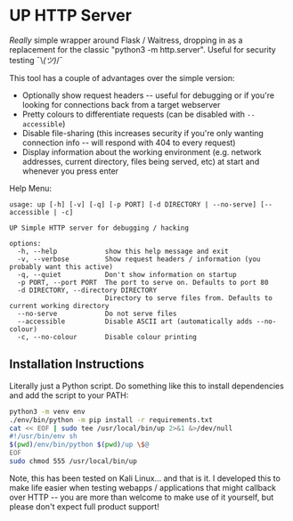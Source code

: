 # UP HTTP Server

*Really* simple wrapper around Flask / Waitress, dropping in as a replacement for the classic "python3 -m http.server". Useful for security testing ¯\\_(ツ)_/¯

This tool has a couple of advantages over the simple version:
* Optionally show request headers -- useful for debugging or if you're looking for connections back from a target webserver
* Pretty colours to differentiate requests (can be disabled with `--accessible`)
* Disable file-sharing (this increases security if you're only wanting connection info -- will respond with 404 to every request)
* Display information about the working environment (e.g. network addresses, current directory, files being served, etc) at start and whenever you press enter

Help Menu:
```
usage: up [-h] [-v] [-q] [-p PORT] [-d DIRECTORY | --no-serve] [--accessible | -c]

UP Simple HTTP server for debugging / hacking

options:
  -h, --help            show this help message and exit
  -v, --verbose         Show request headers / information (you probably want this active)
  -q, --quiet           Don't show information on startup
  -p PORT, --port PORT  The port to serve on. Defaults to port 80
  -d DIRECTORY, --directory DIRECTORY
                        Directory to serve files from. Defaults to current working directory
  --no-serve            Do not serve files
  --accessible          Disable ASCII art (automatically adds --no-colour)
  -c, --no-colour       Disable colour printing
```

## Installation Instructions
Literally just a Python script. Do something like this to install dependencies and add the script to your PATH:
```bash
python3 -m venv env
./env/bin/python -m pip install -r requirements.txt
cat << EOF | sudo tee /usr/local/bin/up 2>&1 &>/dev/null
#!/usr/bin/env sh
$(pwd)/env/bin/python $(pwd)/up \$@
EOF
sudo chmod 555 /usr/local/bin/up
```

Note, this has been tested on Kali Linux... and that is it. I developed this to make life easier when testing webapps / applications that might callback over HTTP -- you are more than welcome to make use of it yourself, but please don't expect full product support!
